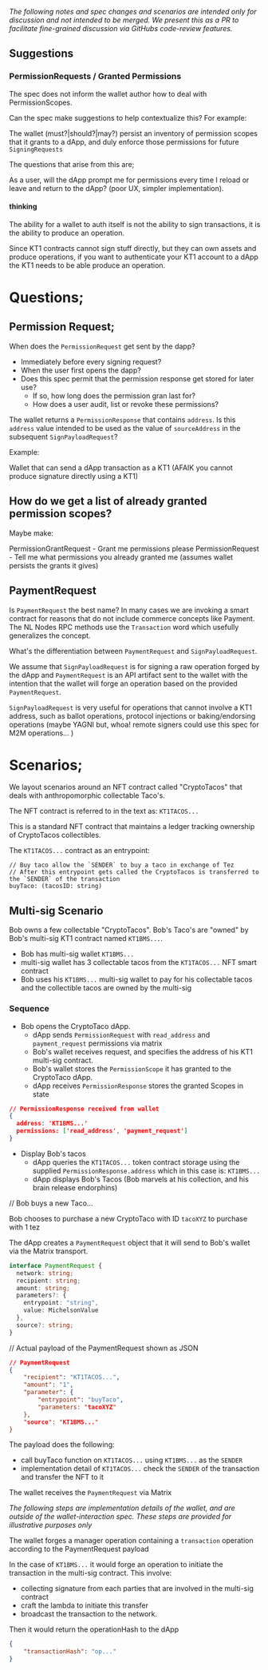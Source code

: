 

_The following notes and spec changes and scenarios are intended only for discussion and not intended to be merged. We present this as a PR to facilitate fine-grained discussion via GitHubs code-review features._


## Suggestions

### PermissionRequests / Granted Permissions

The spec does not inform the wallet author how to deal with PermissionScopes.

Can the spec make suggestions to help contextualize this? For example:

The wallet (must?|should?|may?) persist an inventory of permission scopes that it grants to a dApp, and duly enforce those permissions for future `SigningRequests`

The questions that arise from this are;

As a user, will the dApp prompt me for permissions every time I reload or leave and return to the dApp? (poor UX, simpler implementation).

#### thinking

The ability for a wallet to auth itself is not the ability to sign transactions, it is the ability to produce an operation.

Since KT1 contracts cannot sign stuff directly, but they can own assets and produce operations, if you want to authenticate your KT1 account to a dApp the KT1 needs to be able produce an operation.

# Questions;

## Permission Request;

When does the `PermissionRequest` get sent by the dapp?

* Immediately before every signing request?
* When the user first opens the dapp?
* Does this spec permit that the permission response get stored for later use? 
  * If so, how long does the permission gran last for?
  * How does a user audit, list or revoke these permissions?

The wallet returns a  `PermissionResponse` that contains `address`. Is this `address` value intended to be used as the value of `sourceAddress` in the subsequent `SignPayloadRequest`?

Example:

Wallet that can send a dApp transaction as a KT1 (AFAIK you cannot produce signature directly using a KT1)

## How do we get a list of already granted permission scopes?

Maybe make:

PermissionGrantRequest - Grant me permissions please
PermissionRequest      - Tell me what permissions you already granted me (assumes wallet persists the grants it gives)

## PaymentRequest

Is `PaymentRequest` the best name? In many cases we are invoking a smart contract for reasons that do not include commerce concepts like Payment. The NL Nodes RPC methods use the `Transaction` word which usefully generalizes the concept.

What's the differentiation between `PaymentRequest` and `SignPayloadRequest`.

We assume that `SignPayloadRequest` is for signing a raw operation forged by the dApp and `PaymentRequest` is an API artifact sent to the wallet with the intention that the wallet will forge an operation based on the provided `PaymentRequest`.

`SignPayloadRequest` is very useful for operations that cannot involve a KT1 address, such as ballot operations, protocol injections or baking/endorsing operations (maybe YAGNI but, whoa! remote signers could use this spec for M2M operations... )

# Scenarios;

We layout scenarios around an NFT contract called "CryptoTacos" that deals with anthropomorphic collectable Taco's.

The NFT contract is referred to in the text as: `KT1TACOS...`

This is a standard NFT contract that maintains a ledger tracking ownership of CryptoTacos collectibles.

The `KT1TACOS...` contract as an entrypoint:

```
// Buy taco allow the `SENDER` to buy a taco in exchange of Tez
// After this entrypoint gets called the CryptoTacos is transferred to the `SENDER` of the transaction
buyTaco: (tacosID: string) 
```


## Multi-sig Scenario

Bob owns a few collectable "CryptoTacos". Bob's Taco's are "owned" by Bob's multi-sig KT1 contract named `KT1BMS...`.

* Bob has multi-sig wallet `KT1BMS...`
* multi-sig wallet has 3 collectable tacos from the `KT1TACOS...` NFT smart contract
* Bob uses his `KT1BMS...` multi-sig wallet to pay for his collectable tacos and the collectible tacos are owned by the multi-sig

### Sequence

* Bob opens the CryptoTaco dApp.
  * dApp sends `PermissionRequest` with `read_address` and `payment_request` permissions via matrix
  * Bob's wallet receives request, and specifies the address of his KT1 multi-sig contract.
  * Bob's wallet stores the `PermissionScope` it has granted to the CryptoTaco dApp.
  * dApp receives `PermissionResponse` stores the granted Scopes in state

```json
// PermissionResponse received from wallet
{
  address: 'KT1BMS...'
  permissions: ['read_address', 'payment_request']
}
```

* Display Bob's tacos
  * dApp queries the `KT1TACOS...` token contract storage using the supplied `PermissionResponse.address` which in this case is: `KT1BMS...`
  * dApp displays Bob's Tacos (Bob marvels at his collection, and his brain release endorphins)

// Bob buys a new Taco...

Bob chooses to purchase a new CryptoTaco with ID `tacoXYZ` to purchase with 1 tez

The dApp creates a `PaymentRequest` object that it will send to Bob's wallet via the Matrix transport.

```typescript
interface PaymentRequest {
  network: string;
  recipient: string;
  amount: string;
  parameters?: {
    entrypoint: "string",
    value: MichelsonValue
  },
  source?: string;
}
```

// Actual payload of the PaymentRequest shown as JSON

```json
// PaymentRequest
{
    "recipient": "KT1TACOS...",
    "amount": "1",
    "parameter": {
        "entrypoint": "buyTaco",
        "parameters: "tacoXYZ"
    },
    "source": "KT1BMS..."
}
```

The payload does the following:

* call buyTaco function on `KT1TACOS...` using `KT1BMS...` as the `SENDER`
* implementation detail of `KT1TACOS...` check the `SENDER` of the transaction and transfer the NFT to it

The wallet receives the `PaymentRequest` via Matrix

_The following steps are implementation details of the wallet, and are outside of the wallet-interaction spec. These steps are provided for illustrative purposes only_

The wallet forges a manager operation containing a `transaction` operation according to the PaymentRequest payload

In the case of `KT1BMS...` it would forge an operation to initiate the transaction in the multi-sig contract. 
This involve:
 - collecting signature from each parties that are involved in the multi-sig contract
 - craft the lambda to initiate this transfer
 - broadcast the transaction to the network.

Then it would return the operationHash to the dApp

```json
{
    "transactionHash": "op..." 
}
```
